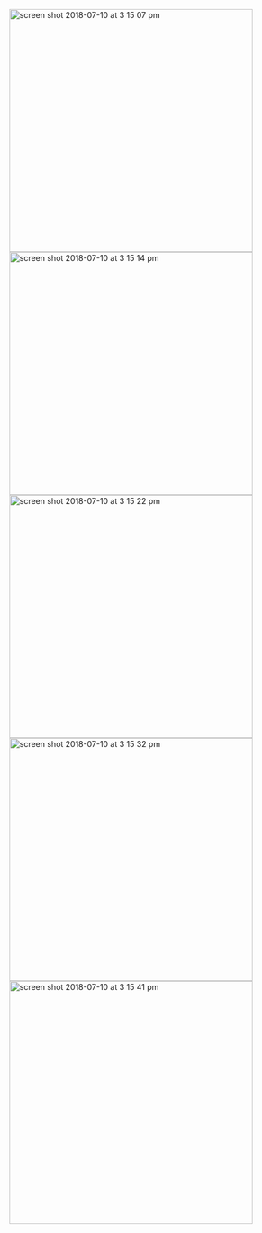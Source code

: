 <p float="left">
<img width="432" height=”600” alt="screen shot 2018-07-10 at 3 15 07 pm" src="https://user-images.githubusercontent.com/41017424/42535144-3c404332-8454-11e8-81c0-30ba3229407e.png">
<img width="432" height=”600” alt="screen shot 2018-07-10 at 3 15 14 pm" src="https://user-images.githubusercontent.com/41017424/42535147-3d64a3a2-8454-11e8-847f-c0a642c737c7.png">
<img width="432" height=”600” alt="screen shot 2018-07-10 at 3 15 22 pm" src="https://user-images.githubusercontent.com/41017424/42535152-3e634e7a-8454-11e8-8d8a-89614fc7b8e5.png">
<img width="432" height=”600” alt="screen shot 2018-07-10 at 3 15 32 pm" src="https://user-images.githubusercontent.com/41017424/42535155-3f8c8366-8454-11e8-8df7-ad60e743cddc.png">
<img width="432" height=”600” alt="screen shot 2018-07-10 at 3 15 41 pm" src="https://user-images.githubusercontent.com/41017424/42535156-4060f4ca-8454-11e8-9c28-57f3a3ec98ca.png">

</p>
